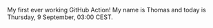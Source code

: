 My first ever working GitHub Action!
My name is Thomas and today is Thursday, 9 September, 03:00 CEST. 
